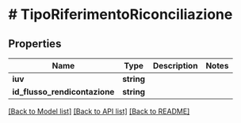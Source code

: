 # # TipoRiferimentoRiconciliazione

## Properties

Name | Type | Description | Notes
------------ | ------------- | ------------- | -------------
**iuv** | **string** |  |
**id_flusso_rendicontazione** | **string** |  |

[[Back to Model list]](../../README.md#models) [[Back to API list]](../../README.md#endpoints) [[Back to README]](../../README.md)
